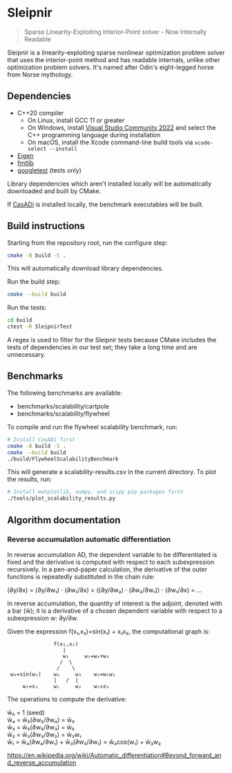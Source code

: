 # Sleipnir

> Sparse Linearity-Exploiting Interior-Point solver - Now Internally Readable

Sleipnir is a linearity-exploiting sparse nonlinear optimization problem solver that uses the interior-point method and has readable internals, unlike other optimization problem solvers. It's named after Odin's eight-legged horse from Norse mythology.

## Dependencies

* C++20 compiler
  * On Linux, install GCC 11 or greater
  * On Windows, install [Visual Studio Community 2022](https://visualstudio.microsoft.com/vs/community/) and select the C++ programming language during installation
  * On macOS, install the Xcode command-line build tools via `xcode-select --install`
* [Eigen](https://gitlab.com/libeigen/eigen)
* [fmtlib](https://github.com/fmtlib/fmt)
* [googletest](https://github.com/google/googletest) (tests only)

Library dependencies which aren't installed locally will be automatically downloaded and built by CMake.

If [CasADi](https://github.com/casadi/casadi) is installed locally, the benchmark executables will be built.

## Build instructions

Starting from the repository root, run the configure step:
```bash
cmake -B build -S .
```

This will automatically download library dependencies.

Run the build step:
```bash
cmake --build build
```

Run the tests:
```bash
cd build
ctest -R SleipnirTest
```

A regex is used to filter for the Sleipnir tests because CMake includes the tests of dependencies in our test set; they take a long time and are unnecessary.

## Benchmarks

The following benchmarks are available:

* benchmarks/scalability/cartpole
* benchmarks/scalability/flywheel

To compile and run the flywheel scalability benchmark, run:
```bash
# Install CasADi first
cmake -B build -S .
cmake --build build
./build/FlywheelScalabilityBenchmark
```

This will generate a scalability-results.csv in the current directory. To plot the results, run:
```bash
# Install matplotlib, numpy, and scipy pip packages first
./tools/plot_scalability_results.py
```

## Algorithm documentation

### Reverse accumulation automatic differentiation

In reverse accumulation AD, the dependent variable to be differentiated is fixed and the derivative is computed with respect to each subexpression recursively. In a pen-and-paper calculation, the derivative of the outer functions is repeatedly substituted in the chain rule:

(∂y/∂x) = (∂y/∂w₁) ⋅ (∂w₁/∂x) = ((∂y/∂w₂) ⋅ (∂w₂/∂w₁)) ⋅ (∂w₁/∂x) = ...

In reverse accumulation, the quantity of interest is the adjoint, denoted with a bar (w̄); it is a derivative of a chosen dependent variable with respect to a subexpression w: ∂y/∂w.

Given the expression f(x₁,x₂)=sin(x₁) + x₁x₂, the computational graph is:
```
               f(x₁,x₂)
                  |
                  w₅     w₅=w₄+w₃
                 /  \
                /    \
 w₄=sin(w₁)    w₄     w₃    w₃=w₁w₂
               |   /  |
     w₁=x₁     w₁     w₂    w₂=x₃
```

The operations to compute the derivative:

w̄₅ = 1 (seed)\
w̄₄ = w̄₅(∂w₅/∂w₄) = w̄₅\
w̄₃ = w̄₅(∂w₅/∂w₃) = w̄₅\
w̄₂ = w̄₃(∂w₃/∂w₂) = w̄₃w₁\
w̄₁ = w̄₄(∂w₄/∂w₁) + w̄₃(∂w₃/∂w₁) = w̄₄cos(w₁) + w̄₃w₂

https://en.wikipedia.org/wiki/Automatic_differentiation#Beyond_forward_and_reverse_accumulation
